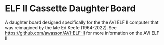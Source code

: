 # ELF II Cassette Daughter Board

A daughter board designed specifically for the the AVI ELF II computer that was reimagined by the late Ed Keefe (1964-2022).  See https://github.com/awasson/AVI-ELF-II for more information on the AVI ELF II

